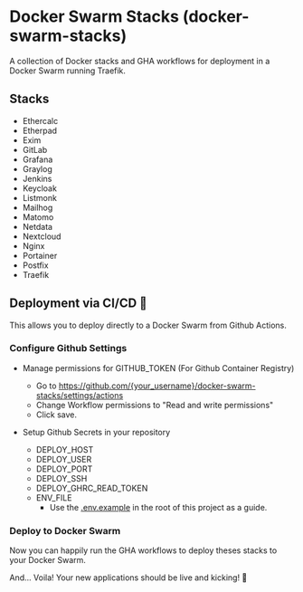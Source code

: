 # Docker Swarm Stacks (docker-swarm-stacks)

A collection of Docker stacks and GHA workflows for deployment in a Docker Swarm running Traefik.

## Stacks

- Ethercalc
- Etherpad
- Exim
- GitLab
- Grafana
- Graylog
- Jenkins
- Keycloak
- Listmonk
- Mailhog
- Matomo
- Netdata
- Nextcloud
- Nginx
- Portainer
- Postfix
- Traefik

## Deployment via CI/CD 🔧

This allows you to deploy directly to a Docker Swarm from Github Actions.

### Configure Github Settings
- Manage permissions for GITHUB_TOKEN (For Github Container Registry)
  - Go to https://github.com/{your_username}/docker-swarm-stacks/settings/actions
  - Change Workflow permissions to "Read and write permissions"
  - Click save.

- Setup Github Secrets in your repository

  - DEPLOY_HOST
  - DEPLOY_USER
  - DEPLOY_PORT
  - DEPLOY_SSH
  - DEPLOY_GHRC_READ_TOKEN
  - ENV_FILE
    - Use the [.env.example](.env.example) in the root of this project as a guide.

### Deploy to Docker Swarm

Now you can happily run the GHA workflows to deploy theses stacks to your Docker Swarm.

And... Voila! Your new applications should be live and kicking! 🎉